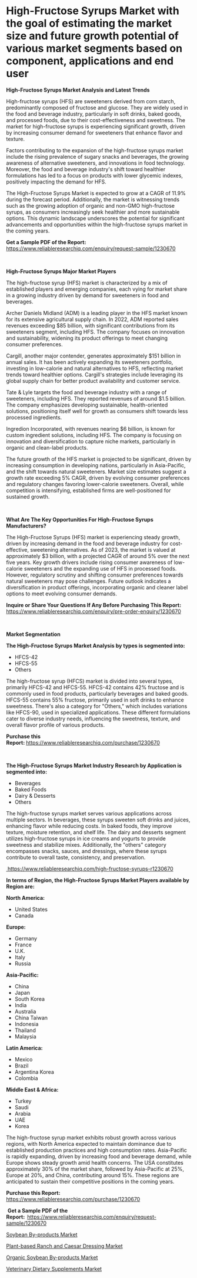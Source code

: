 <p><h1>High-Fructose Syrups Market with the goal of estimating the market size and future growth potential of various market segments based on component, applications and end user</h1></p><p><strong>High-Fructose Syrups Market Analysis and Latest Trends</strong></p>
<p><p>High-fructose syrups (HFS) are sweeteners derived from corn starch, predominantly composed of fructose and glucose. They are widely used in the food and beverage industry, particularly in soft drinks, baked goods, and processed foods, due to their cost-effectiveness and sweetness. The market for high-fructose syrups is experiencing significant growth, driven by increasing consumer demand for sweeteners that enhance flavor and texture.</p><p>Factors contributing to the expansion of the high-fructose syrups market include the rising prevalence of sugary snacks and beverages, the growing awareness of alternative sweeteners, and innovations in food technology. Moreover, the food and beverage industry's shift toward healthier formulations has led to a focus on products with lower glycemic indexes, positively impacting the demand for HFS. </p><p>The High-Fructose Syrups Market is expected to grow at a CAGR of 11.9% during the forecast period. Additionally, the market is witnessing trends such as the growing adoption of organic and non-GMO high-fructose syrups, as consumers increasingly seek healthier and more sustainable options. This dynamic landscape underscores the potential for significant advancements and opportunities within the high-fructose syrups market in the coming years.</p></p>
<p><strong>Get a Sample PDF of the Report:&nbsp;</strong> <a href="https://www.reliableresearchiq.com/enquiry/request-sample/1230670?utm_campaign=104&utm_medium=2&utm_source=Github&utm_content=ia&utm_term=15022025&utm_id=high-fructose-syrups">https://www.reliableresearchiq.com/enquiry/request-sample/1230670</a></p>
<p>&nbsp;</p>
<p><strong>High-Fructose Syrups Major Market Players</strong></p>
<p><p>The high-fructose syrup (HFS) market is characterized by a mix of established players and emerging companies, each vying for market share in a growing industry driven by demand for sweeteners in food and beverages.</p><p>Archer Daniels Midland (ADM) is a leading player in the HFS market known for its extensive agricultural supply chain. In 2022, ADM reported sales revenues exceeding $85 billion, with significant contributions from its sweeteners segment, including HFS. The company focuses on innovation and sustainability, widening its product offerings to meet changing consumer preferences.</p><p>Cargill, another major contender, generates approximately $151 billion in annual sales. It has been actively expanding its sweeteners portfolio, investing in low-calorie and natural alternatives to HFS, reflecting market trends toward healthier options. Cargill's strategies include leveraging its global supply chain for better product availability and customer service.</p><p>Tate & Lyle targets the food and beverage industry with a range of sweeteners, including HFS. They reported revenues of around $1.5 billion. The company emphasizes developing sustainable, health-oriented solutions, positioning itself well for growth as consumers shift towards less processed ingredients.</p><p>Ingredion Incorporated, with revenues nearing $6 billion, is known for custom ingredient solutions, including HFS. The company is focusing on innovation and diversification to capture niche markets, particularly in organic and clean-label products.</p><p>The future growth of the HFS market is projected to be significant, driven by increasing consumption in developing nations, particularly in Asia-Pacific, and the shift towards natural sweeteners. Market size estimates suggest a growth rate exceeding 5% CAGR, driven by evolving consumer preferences and regulatory changes favoring lower-calorie sweeteners. Overall, while competition is intensifying, established firms are well-positioned for sustained growth.</p></p>
<p>&nbsp;</p>
<p><strong>What Are The Key Opportunities For High-Fructose Syrups Manufacturers?</strong></p>
<p><p>The High-Fructose Syrups (HFS) market is experiencing steady growth, driven by increasing demand in the food and beverage industry for cost-effective, sweetening alternatives. As of 2023, the market is valued at approximately $3 billion, with a projected CAGR of around 5% over the next five years. Key growth drivers include rising consumer awareness of low-calorie sweeteners and the expanding use of HFS in processed foods. However, regulatory scrutiny and shifting consumer preferences towards natural sweeteners may pose challenges. Future outlook indicates a diversification in product offerings, incorporating organic and cleaner label options to meet evolving consumer demands.</p></p>
<p><strong>Inquire or Share Your Questions If Any Before Purchasing This Report:</strong> <a href="https://www.reliableresearchiq.com/enquiry/pre-order-enquiry/1230670?utm_campaign=104&utm_medium=2&utm_source=Github&utm_content=ia&utm_term=15022025&utm_id=high-fructose-syrups">https://www.reliableresearchiq.com/enquiry/pre-order-enquiry/1230670</a></p>
<p>&nbsp;</p>
<p><strong>Market Segmentation</strong></p>
<p><strong>The High-Fructose Syrups Market Analysis by types is segmented into:</strong></p>
<p><ul><li>HFCS-42</li><li>HFCS-55</li><li>Others</li></ul></p>
<p><p>The high-fructose syrup (HFCS) market is divided into several types, primarily HFCS-42 and HFCS-55. HFCS-42 contains 42% fructose and is commonly used in food products, particularly beverages and baked goods. HFCS-55 contains 55% fructose, primarily used in soft drinks to enhance sweetness. There's also a category for "Others," which includes variations like HFCS-90, used in specialized applications. These different formulations cater to diverse industry needs, influencing the sweetness, texture, and overall flavor profile of various products.</p></p>
<p><strong>Purchase this Report:&nbsp;</strong><a href="https://www.reliableresearchiq.com/purchase/1230670?utm_campaign=104&utm_medium=2&utm_source=Github&utm_content=ia&utm_term=15022025&utm_id=high-fructose-syrups">https://www.reliableresearchiq.com/purchase/1230670</a></p>
<p>&nbsp;</p>
<p><strong>The High-Fructose Syrups Market Industry Research by Application is segmented into:</strong></p>
<p><ul><li>Beverages</li><li>Baked Foods</li><li>Dairy & Desserts</li><li>Others</li></ul></p>
<p><p>The high-fructose syrups market serves various applications across multiple sectors. In beverages, these syrups sweeten soft drinks and juices, enhancing flavor while reducing costs. In baked foods, they improve texture, moisture retention, and shelf life. The dairy and desserts segment utilizes high-fructose syrups in ice creams and yogurts to provide sweetness and stabilize mixes. Additionally, the "others" category encompasses snacks, sauces, and dressings, where these syrups contribute to overall taste, consistency, and preservation.</p></p>
<p><a href="https://www.reliableresearchiq.com/high-fructose-syrups-r1230670?utm_campaign=104&utm_medium=2&utm_source=Github&utm_content=ia&utm_term=15022025&utm_id=high-fructose-syrups">&nbsp;https://www.reliableresearchiq.com/high-fructose-syrups-r1230670</a></p>
<p><strong>In terms of Region, the High-Fructose Syrups Market Players available by Region are:</strong></p>
<p>
    <p> <strong> North America: </strong>
        <ul>
            <li>United States</li>
            <li>Canada</li>
        </ul>
        </p> 
    <p> <strong> Europe: </strong>
        <ul>
            <li>Germany</li>
            <li>France</li>
            <li>U.K.</li>
            <li>Italy</li>
            <li>Russia</li>
        </ul>
        </p> 
    <p> <strong> Asia-Pacific: </strong>
        <ul>
            <li>China</li>
            <li>Japan</li>
            <li>South Korea</li>
            <li>India</li>
            <li>Australia</li>
            <li>China Taiwan</li>
            <li>Indonesia</li>
            <li>Thailand</li>
            <li>Malaysia</li>
        </ul>
        </p> 
    <p> <strong> Latin America: </strong>
        <ul>
            <li>Mexico</li>
            <li>Brazil</li>
            <li>Argentina Korea</li>
            <li>Colombia</li>
        </ul>
        </p> 
    <p> <strong> Middle East & Africa: </strong>
        <ul>
            <li>Turkey</li>
            <li>Saudi</li>
            <li>Arabia</li>
            <li>UAE</li>
            <li>Korea</li>
        </ul>
    </p>
    </p>
<p><p>The high-fructose syrup market exhibits robust growth across various regions, with North America expected to maintain dominance due to established production practices and high consumption rates. Asia-Pacific is rapidly expanding, driven by increasing food and beverage demand, while Europe shows steady growth amid health concerns. The USA constitutes approximately 30% of the market share, followed by Asia-Pacific at 25%, Europe at 20%, and China, contributing around 15%. These regions are anticipated to sustain their competitive positions in the coming years.</p></p>
<p><strong>Purchase this Report: </strong><a href="https://www.reliableresearchiq.com/purchase/1230670?utm_campaign=104&utm_medium=2&utm_source=Github&utm_content=ia&utm_term=15022025&utm_id=high-fructose-syrups">https://www.reliableresearchiq.com/purchase/1230670</a></p>
<p>&nbsp;<strong>Get a Sample PDF of the Report:&nbsp;&nbsp;</strong><a href="https://www.reliableresearchiq.com/enquiry/request-sample/1230670?utm_campaign=104&utm_medium=2&utm_source=Github&utm_content=ia&utm_term=15022025&utm_id=high-fructose-syrups">https://www.reliableresearchiq.com/enquiry/request-sample/1230670</a></p>
<p><strong></strong></p>
<p><p><a href="https://github.com/alejnaouare/Market-Research-Report-List-1/blob/main/soybean-by-products-market.md?utm_campaign=104&utm_medium=2&utm_source=Github&utm_content=ia&utm_term=15022025&utm_id=high-fructose-syrups">Soybean By-products Market</a></p><p><a href="https://github.com/wyettillesr4/Market-Research-Report-List-1/blob/main/plant-based-ranch-and-caesar-dressing-market.md?utm_campaign=104&utm_medium=2&utm_source=Github&utm_content=ia&utm_term=15022025&utm_id=high-fructose-syrups">Plant-based Ranch and Caesar Dressing Market</a></p><p><a href="https://github.com/fraryatena85/Market-Research-Report-List-1/blob/main/organic-soybean-by-products-market.md?utm_campaign=104&utm_medium=2&utm_source=Github&utm_content=ia&utm_term=15022025&utm_id=high-fructose-syrups">Organic Soybean By-products Market</a></p><p><a href="https://github.com/jolinolooman/Market-Research-Report-List-1/blob/main/veterinary-dietary-supplements-market.md?utm_campaign=104&utm_medium=2&utm_source=Github&utm_content=ia&utm_term=15022025&utm_id=high-fructose-syrups">Veterinary Dietary Supplements Market</a></p></p>